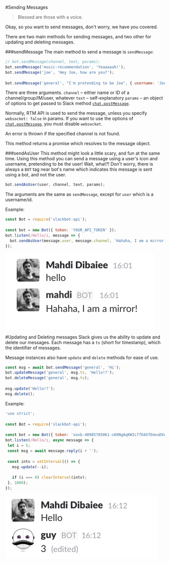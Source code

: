 #Sending Messages
> Blessed are those with a voice.

 Okay, so you want to send messages, don't worry, we have you covered.
 
 There are two main methods for sending messages, and two other for updating and deleting messages.
 
 ###sendMessage
 The main method to send a message is `sendMessage`:
 
```javascript
// bot.sendMessage(channel, text, params);
bot.sendMessage('music-recommendation', 'Yeaaaaah!');
bot.sendMessage('joe', 'Hey Joe, how are you?');

bot.sendMessage('general', "I'm pretending to be Joe", { username: 'Joe' });
```

There are three arguments.
`channel` – either name or ID of a channel/group/IM/user, whatever
`text` – self-explanatory
`params` – an object of options to get passed to Slack method [`chat.postMessage`](https://api.slack.com/methods/chat.postMessage).

Normally, RTM API is used to send the message, unless you specify `websocket: false` in params.
If you want to use the options of [`chat.postMessage`](https://api.slack.com/methods/chat.postMessage), you must disable `websocket`.

An error is thrown if the specified channel is not found.

This method returns a promise which resolves to the message object.

###sendAsUser
 This method might look a little scary, and fun at the same time. Using this method you can send a message using a user's icon and username, pretending to be the user! Wait, what?!
 Don't worry, there is always a `BOT` tag near bot's name which indicates this message is sent using a bot, and not the user.
 
 ```javascript
 bot.sendAsUser(user, channel, text, params);
 ```
 
 The arguments are the same as `sendMessage`, except for `user` which is a username/id.
 
 Example:
 
```javascript
const Bot = require('slackbot-api');

const bot = new Bot({ token: 'YOUR_API_TOKEN' });
bot.listen(/Hello/i, message => {
  bot.sendAsUser(message.user, message.channel, 'Hahaha, I am a mirror!');
});
```
 

 ![A mirror bot!](sending-messages-mirror.png)
 
 #Updating and Deleting messages
  Slack gives us the ability to update and delete our messages. Each message has a `ts` (short for timestamp), which the identifier of messages.
  
 Message instances also have `update` and `delete` methods for ease of use.
  
```javascript
const msg = await bot.sendMessage('general', 'Hi');
bot.updateMessage('general', msg.ts, 'Hello!?');
bot.deleteMessage('general', msg.ts);

msg.update('Hello!?');
msg.delete();
```
 
 Example:
 
```javascript
'use strict';

const Bot = require('slackbot-api');

const bot = new Bot({ token: 'xoxb-40985785061-cHXNgAqKWILTfO4XfEmxuDVe' });
bot.listen(/Hello/i, async message => {
 let i = 5;
 const msg = await message.reply(i + '');

 const intv = setInterval(() => {
   msg.update(--i);

   if (i === 0) clearInterval(intv);
 }, 1000);
});
```

 ![Update messages](sending-messages-update.png)
 
 